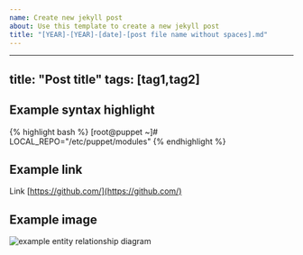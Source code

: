 ```yaml
---
name: Create new jekyll post
about: Use this template to create a new jekyll post
title: "[YEAR]-[YEAR]-[date]-[post file name without spaces].md"
---
```

---
title:  "Post title"
tags: [tag1,tag2]
---

## Example syntax highlight

{% highlight bash %}
[root@puppet ~]# LOCAL_REPO="/etc/puppet/modules"
{% endhighlight %}

## Example link

Link [https://github.com/](https://github.com/)

## Example image

![example entity relationship diagram ](/assets/2016-01-06-import_mysql_data_in_elasticsearch_server_img1.png)
